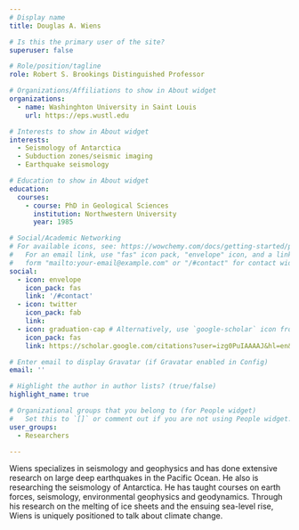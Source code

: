 ```yaml
---
# Display name
title: Douglas A. Wiens

# Is this the primary user of the site?
superuser: false

# Role/position/tagline
role: Robert S. Brookings Distinguished Professor

# Organizations/Affiliations to show in About widget
organizations:
  - name: Washinghton University in Saint Louis
    url: https://eps.wustl.edu

# Interests to show in About widget
interests:
  - Seismology of Antarctica
  - Subduction zones/seismic imaging
  - Earthquake seismology

# Education to show in About widget
education:
  courses:
    - course: PhD in Geological Sciences
      institution: Northwestern University
      year: 1985

# Social/Academic Networking
# For available icons, see: https://wowchemy.com/docs/getting-started/page-builder/#icons
#   For an email link, use "fas" icon pack, "envelope" icon, and a link in the
#   form "mailto:your-email@example.com" or "/#contact" for contact widget.
social:
  - icon: envelope
    icon_pack: fas
    link: '/#contact'
  - icon: twitter
    icon_pack: fab
    link: 
  - icon: graduation-cap # Alternatively, use `google-scholar` icon from `ai` icon pack
    icon_pack: fas
    link: https://scholar.google.com/citations?user=izg0PuIAAAAJ&hl=en&oi=ao

# Enter email to display Gravatar (if Gravatar enabled in Config)
email: ''

# Highlight the author in author lists? (true/false)
highlight_name: true

# Organizational groups that you belong to (for People widget)
#   Set this to `[]` or comment out if you are not using People widget.
user_groups:
  - Researchers

---
```


Wiens specializes in seismology and geophysics and has done extensive research on large deep earthquakes in the Pacific Ocean. He also is researching the seismology of Antarctica. He has taught courses on earth forces, seismology, environmental geophysics and geodynamics. Through his research on the melting of ice sheets and the ensuing sea-level rise, Wiens is uniquely positioned to talk about climate change.
